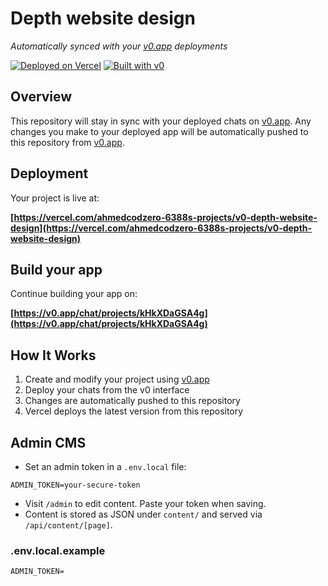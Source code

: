 # Depth website design

*Automatically synced with your [v0.app](https://v0.app) deployments*

[![Deployed on Vercel](https://img.shields.io/badge/Deployed%20on-Vercel-black?style=for-the-badge&logo=vercel)](https://vercel.com/ahmedcodzero-6388s-projects/v0-depth-website-design)
[![Built with v0](https://img.shields.io/badge/Built%20with-v0.app-black?style=for-the-badge)](https://v0.app/chat/projects/kHkXDaGSA4g)

## Overview

This repository will stay in sync with your deployed chats on [v0.app](https://v0.app).
Any changes you make to your deployed app will be automatically pushed to this repository from [v0.app](https://v0.app).

## Deployment

Your project is live at:

**[https://vercel.com/ahmedcodzero-6388s-projects/v0-depth-website-design](https://vercel.com/ahmedcodzero-6388s-projects/v0-depth-website-design)**

## Build your app

Continue building your app on:

**[https://v0.app/chat/projects/kHkXDaGSA4g](https://v0.app/chat/projects/kHkXDaGSA4g)**

## How It Works

1. Create and modify your project using [v0.app](https://v0.app)
2. Deploy your chats from the v0 interface
3. Changes are automatically pushed to this repository
4. Vercel deploys the latest version from this repository

## Admin CMS

- Set an admin token in a `.env.local` file:

```
ADMIN_TOKEN=your-secure-token
```

- Visit `/admin` to edit content. Paste your token when saving.
- Content is stored as JSON under `content/` and served via `/api/content/[page]`.

### .env.local.example

```
ADMIN_TOKEN=
```